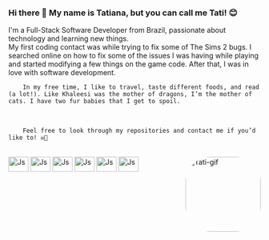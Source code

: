 ### Hi there 👋 My name is Tatiana, but you can call me Tati! 😊
<div>
<p> 
        I'm a Full-Stack Software Developer from Brazil, passionate about technology and learning new things. <br>
        My first coding contact was while trying to fix some of The Sims 2 bugs. I searched online on how to fix some of the issues I was having while playing and started modifying a few things on the game code. After that, I was in love with software development. <br>

        In my free time, I like to travel, taste different foods, and read (a lot!). Like Khaleesi was the mother of dragons, I’m the mother of cats. I have two fur babies that I get to spoil. 
        
<br>

        Feel free to look through my repositories and contact me if you’d like to! ✉📱
</p>
</div>


<div style="display: inline_block"><br>
    <img align="center" alt="Js" height="30" width="40" src="https://cdn.jsdelivr.net/gh/devicons/devicon/icons/javascript/javascript-original.svg" />          
    <img align="center" alt="Js" height="30" width="40" src="https://cdn.jsdelivr.net/gh/devicons/devicon/icons/html5/html5-original.svg" />
    <img align="center" alt="Js" height="30" width="40" src="https://cdn.jsdelivr.net/gh/devicons/devicon/icons/css3/css3-original.svg" />          
    <img align="center" alt="Js" height="30" width="40" src="https://cdn.jsdelivr.net/gh/devicons/devicon/icons/react/react-original.svg" />
    <img align="center" alt="Js" height="30" width="40" src="https://cdn.jsdelivr.net/gh/devicons/devicon/icons/postgresql/postgresql-original.svg" />
    <img align="center" alt="Js" height="30" width="40" src="https://cdn.jsdelivr.net/gh/devicons/devicon/icons/nodejs/nodejs-plain-wordmark.svg" />
    <img align="right" alt="Tati-gif" height="150" style="border-radius:50px;" src="https://tenor.com/bk5cO.gif"/>

</div>

          
          
          
